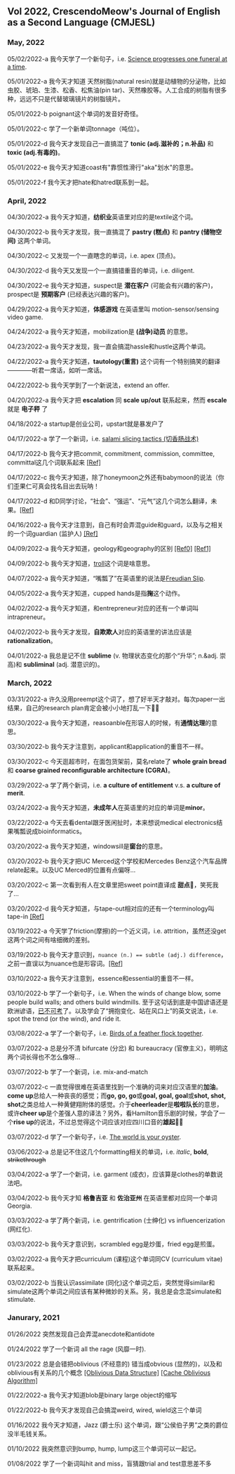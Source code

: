 ## Vol 2022, CrescendoMeow's Journal of English as a Second Language (CMJESL)

### May, 2022

05/02/2022-a 我今天学了一个新句子，i.e. [Science progresses one funeral at a time](https://en.wikipedia.org/wiki/Planck%27s_principle).

05/01/2022-a 我今天才知道 天然树脂(natural resin)就是动植物的分泌物，比如虫胶、琥珀、生漆、松香、松焦油(pin tar)、天然橡胶等。人工合成的树脂有很多种，远远不只是代替玻璃镜片的树脂镜片。

05/01/2022-b poignant这个单词的发音好奇怪。

05/01/2022-c 学了一个新单词tonnage（吨位）。

05/01/2022-d 我今天才发现自己一直搞混了 **tonic (adj.滋补的；n.补品)** 和 **toxic (adj.有毒的)**。

05/01/2022-e 我今天才知道coast有"靠惯性滑行"aka"划水"的意思。

05/01/2022-f 我今天才把hate和hatred联系到一起。


### April, 2022

04/30/2022-a 我今天才知道，**纺织业**英语里对应的是textile这个词。

04/30/2022-b 我今天才发现，我一直搞混了 **pastry (糕点)** 和 **pantry (储物空间)** 这两个单词。

04/30/2022-c 又发现一个一直瞎念的单词，i.e. apex (顶点)。

04/30/2022-d 我今天又发现一个一直搞错重音的单词，i.e. diligent.

04/30/2022-e 我今天才知道，suspect是 **潜在客户** (可能会有兴趣的客户)，prospect是 **预期客户** (已经表达兴趣的客户)。

04/29/2022-a 我今天才知道，**体感游戏** 在英语里叫 motion-sensor/sensing video game.

04/24/2022-a 我今天才知道，mobilization是 **(战争)动员** 的意思。

04/23/2022-a 我今天才发现，我一直会搞混hassle和hustle这两个单词。

04/22/2022-a 我今天才知道，**tautology(重言)** 这个词有一个特别搞笑的翻译————听君一席话，如听一席话。

04/22/2022-b 我今天学到了一个新说法，extend an offer.

04/20/2022-a 我今天才把 **escalation** 同 **scale up/out** 联系起来，然而 **escale** 就是 **电子秤** 了

04/18/2022-a startup是创业公司，upstart就是暴发户了

04/17/2022-a 学了一个新词，i.e. [salami slicing tactics (切香肠战术)](https://en.wikipedia.org/wiki/Salami_slicing_tactics)

04/17/2022-b 我今天才把commit, commitment, commission, committee, committal这几个词联系起来 [[Ref]](https://blog.harwardcommunications.com/2018/05/14/the-difference-between-commitment-and-commission-and-committee-and-committal/)

04/17/2022-c 我今天才知道，除了honeymoon之外还有babymoon的说法（你们歪果仁可真会找名目出去玩呐！

04/17/2022-d 和D同学讨论，“社会”、“强运”、“元气”这几个词怎么翻译，未果。[[Ref]](https://www.e2say.com/articles/2472/)

04/16/2022-a 我今天才注意到，自己有时会弄混guide和guard，以及与之相关的一个词guardian (监护人) [[Ref]](https://wikidiff.com/guard/guide)

04/09/2022-a 我今天才知道，geology和geography的区别 [[Ref0]](https://keydifferences.com/difference-between-geography-and-geology.html) [[Ref1]](https://www.quora.com/Why-does-Sheldon-Cooper-say-geology-isnt-a-real-science)

04/09/2022-b 我今天才知道，[troll](https://en.wikipedia.org/wiki/Internet_troll)这个词是啥意思。

04/07/2022-a 我今天才知道，“嘴瓢了”在英语里的说法是[Freudian Slip](https://en.wikipedia.org/wiki/Freudian_slip).

04/05/2022-a 我今天才知道，cupped hands是指**掬**这个动作。

04/02/2022-a 我今天才知道，和entrepreneur对应的还有一个单词叫intrapreneur。

04/02/2022-b 我今天才发现，**自欺欺人**对应的英语里的讲法应该是**rationalization**。

04/01/2022-a 我总是记不住 **sublime** (v. 物理状态变化的那个“升华”; n.&adj. 崇高)和 **subliminal** (adj. 潜意识的)。

### March, 2022

03/31/2022-a 许久没用preempt这个词了，想了好半天才敲对。每次paper一出结果，自己的research plan肯定会被小小地打乱一下🤦‍♀️

03/30/2022-a 我今天才知道，reasoanble在形容人的时候，有**通情达理**的意思。

03/30/2022-b 我今天才注意到，applicant和application的重音不一样。

03/30/2022-c 今天逛超市时，在面包货架前，莫名relate了 **whole grain bread** 和 **coarse grained reconfigurable architecture (CGRA)**。

03/29/2022-a 学了两个新词，i.e. **a culture of entitlement** v.s. **a culture of merit**.

03/24/2022-a 我今天才知道，**未成年人**在英语里的对应的单词是**minor**。

03/22/2022-a 今天去看dental跟牙医闲扯时，本来想说medical electronics结果嘴瓢说成bioinformatics。

03/20/2022-a 我今天才知道，windowsill是**窗台**的意思。

03/20/2022-b 我今天才把UC Merced这个学校和Mercedes Benz这个汽车品牌relate起来。以及UC Merced的位置有点偏呀...

03/20/2022-c 第一次看到有人在文章里把sweet point直译成 **甜点**🍮，笑死我了...

03/20/2022-d 我今天才知道，与tape-out相对应的还有一个terminology叫tape-in [[Ref]](https://www.quora.com/What-do-tape-in-and-tape-out-mean-in-electronic-design)

03/19/2022-a 今天学了friction(摩擦)的一个近义词，i.e. attrition，虽然还没get这两个词之间有啥细微的差别。

03/19/2022-b 我今天才意识到，`nuance (n.) == subtle (adj.) difference`，之前一直误以为nuance也是形容词。[[Ref]](https://forum.wordreference.com/threads/nuance-subtle-difference.624844/)

03/10/2022-a 我今天才注意到，essence和essential的重音不一样。

03/10/2022-b 学了一个新句子，i.e. When the winds of change blow, some people build walls; and others build windmills. 至于这句话到底是中国谚语还是欧洲谚语，[已不可考](https://www.zhihu.com/question/38405324)了。以及学会了“拥抱变化、站在风口上”的英文说法，i.e. spot the trend (or the wind), and ride it.

03/08/2022-a 学了一个新句子，i.e. [Birds of a feather flock together](https://en.wikipedia.org/wiki/Birds_of_a_feather_flock_together).

03/07/2022-a 总是分不清 bifurcate (分岔) 和 bureaucracy (官僚主义)，明明这两个词长得也不怎么像呀...

03/07/2022-b 学了一个新词，i.e. mix-and-match

03/07/2022-c 一直觉得很难在英语里找到一个准确的词来对应汉语里的**加油**。**come up**总给人一种丧丧的感觉；而**go, go, go**或**goal, goal, goal**或**shot, shot, shot**之类总给人一种黄健翔附体的感觉。介于**cheerleader**是**啦啦队长**的意思，或许**cheer up**是个差强人意的译法？另外，看Hamilton音乐剧的时候，学会了一个**rise up**的说法，不过总觉得这个词应该对应四川口音的**雄起**🤦‍♀️

03/07/2022-d 学了一个新句子，i.e. [The world is your oyster](https://nosweatshakespeare.com/quotes/famous/the-worlds-your-oyster/).

03/06/2022-a 总是记不住这几个formatting相关的单词，i.e. *italic*, **bold**, ~~strikethrough~~

03/04/2022-a 学了一个新词，i.e. garment (成衣)，应该算是clothes的单数说法吧。

03/04/2022-b 我今天才知 **格鲁吉亚** 和 **佐治亚州** 在英语里都对应同一个单词Georgia.

03/03/2022-a 学了两个新词，i.e. gentrification (士绅化) vs influencerization (网红化).

03/03/2022-b 我今天才意识到，scrambled egg是炒蛋，fried egg是煎蛋。

03/02/2022-a 我今天才把curriculum (课程)这个单词同CV (curriculum vitae)联系起来。

03/02/2022-b 当我认识assimilate (同化)这个单词之后，突然觉得similar和simulate这两个单词之间应该有某种微妙的关系。另，我总是会念混simulate和stimulate.

### Janurary, 2021

01/26/2022 突然发现自己会弄混anecdote和antidote

01/24/2022 学了一个新词 all the rage (风靡一时).

01/23/2022 总是会错把oblivious (不经意的) 错当成obvious (显然的)，以及和oblivious有关系的几个概念 [[Oblivious Data Structure]](https://en.wikipedia.org/wiki/Oblivious_data_structure) [[Cache Oblivious Algorithm]](https://en.wikipedia.org/wiki/Cache-oblivious_algorithm)

01/22/2022-a 我今天才知道blob是binary large object的缩写

01/22/2022-b 我今天才发现自己会搞混weird, wired, wield这三个单词

01/16/2022 我今天才知道，Jazz (爵士乐) 这个单词，跟“公侯伯子男”之类的爵位没半毛钱关系。

01/10/2022 我突然意识到bump, hump, lump这三个单词可以一起记。

01/08/2022 学了一个新词叫hit and miss，盲猜跟trial and test意思差不多
